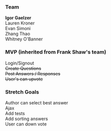 ### Team 
**Igor Gaelzer**  
Lauren Kroner  
Evan Simoni  
Zhang Thao  
Whitney O'Banner  

### MVP (inherited from Frank Shaw's team)
Login/Signout  
~~Create Questions~~  
~~Post Answers / Responses~~  
~~User's can upvote~~  

### Stretch Goals
Author can select best answer  
Ajax  
Add tests  
Add sorting answers  
User can down vote  
